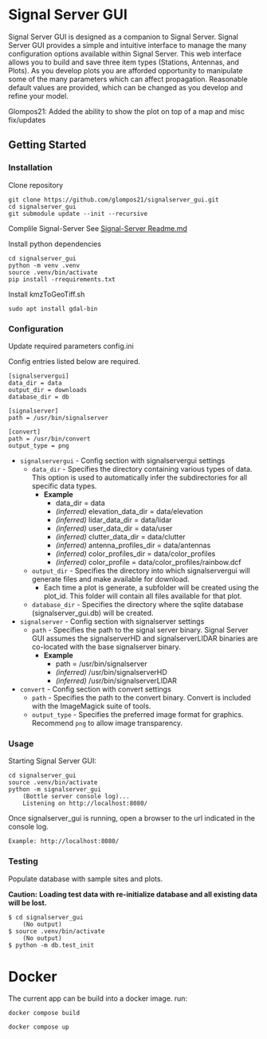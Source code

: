 # Signal Server GUI

Signal Server GUI is designed as a companion to Signal Server. Signal Server GUI provides a simple and intuitive interface to manage the many configuration options available within Signal Server. This web interface allows you to build and save three item types (Stations, Antennas, and Plots). As you develop plots you are afforded opportunity to manipulate some of the many parameters which can affect propagation. Reasonable default values are provided, which can be changed as you develop and refine your model.

Glompos21: Added the ability to show the plot on top of a map and misc fix/updates

## Getting Started

### Installation

Clone repository

```shell
git clone https://github.com/glompos21/signalserver_gui.git
cd signalserver_gui
git submodule update --init --recursive
```

Complile Signal-Server
See [Signal-Server Readme.md](./Signal-Server/README.md#L61)

Install python dependencies

```shell
cd signalserver_gui
python -m venv .venv
source .venv/bin/activate
pip install -rrequirements.txt
```

Install kmzToGeoTiff.sh
```shell
sudo apt install gdal-bin
```

### Configuration

Update required parameters config.ini

Config entries listed below are required.

```
[signalservergui]
data_dir = data
output_dir = downloads
database_dir = db

[signalserver]
path = /usr/bin/signalserver

[convert]
path = /usr/bin/convert
output_type = png
```

- `signalservergui` - Config section with signalservergui settings
  - `data_dir` - Specifies the directory containing various types of data. This option is used to automatically infer the subdirectories for all specific data types.
    - **Example**
      - data_dir = data
      - *(inferred)* elevation_data_dir = data/elevation
      - *(inferred)* lidar_data_dir = data/lidar
      - *(inferred)* user_data_dir = data/user
      - *(inferred)* clutter_data_dir = data/clutter
      - *(inferred)* antenna_profiles_dir = data/antennas
      - *(inferred)* color_profiles_dir = data/color_profiles
      - *(inferred)* color_profile = data/color_profiles/rainbow.dcf
  - `output_dir` - Specifies the directory into which signalservergui will generate files and make available for download.
    - Each time a plot is generate, a subfolder will be created using the plot_id. This folder will contain all files available for that plot.
  - `database_dir` - Specifies the directory where the sqlite database (signalserver_gui.db) will be created.
- `signalserver` - Config section with signalserver settings
  - `path` - Specifies the path to the signal server binary. Signal Server GUI assumes the signalserverHD and signalserverLIDAR binaries are co-located with the base signalserver binary.
    - **Example**
      - path = /usr/bin/signalserver
      - *(inferred)* /usr/bin/signalserverHD
      - *(inferred)* /usr/bin/signalserverLIDAR
- `convert` - Config section with convert settings
  - `path` - Specifies the path to the convert binary. Convert is included with the ImageMagick suite of tools.
  - `output_type` - Specifies the preferred image format for graphics. Recommend `png` to allow image transparency.
### Usage

Starting Signal Server GUI:

```shell
cd signalserver_gui
source .venv/bin/activate
python -m signalserver_gui
    (Bottle server console log)...
    Listening on http://localhost:8080/
```

Once signalserver_gui is running, open a browser to the url indicated
in the console log. 

    Example: http://localhost:8080/

### Testing

Populate database with sample sites and plots.

**Caution:**
    **Loading test data with re-initialize database and all existing data will be lost.**

```shell
$ cd signalserver_gui
    (No output)
$ source .venv/bin/activate
    (No output)
$ python -m db.test_init
```

# Docker

The current app can be build into a docker image.
run:

```console
docker compose build
```

```console
docker compose up
```